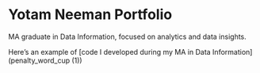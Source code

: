 # Yotam Neeman Portfolio
MA graduate in Data Information, focused on analytics and data insights.

Here’s an example of [code I developed during my MA in Data Information] (penalty_word_cup (1)) 
